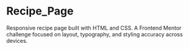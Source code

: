 # Recipe_Page
Responsive recipe page built with HTML and CSS. A Frontend Mentor challenge focused on layout, typography, and styling accuracy across devices.
